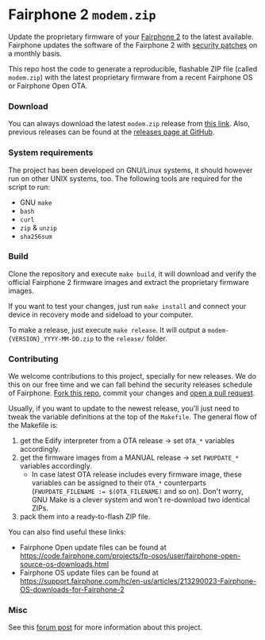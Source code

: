 # Fairphone 2 `modem.zip`
Update the proprietary firmware of your [Fairphone 2](https://shop.fairphone.com) to the latest available. Fairphone updates the software of the Fairphone 2 with [security patches](https://source.android.com/security/bulletin/) on a monthly basis.

This repo host the code to generate a reproducible, flashable ZIP file (called `modem.zip`) with the latest proprietary firmware from a recent Fairphone OS or Fairphone Open OTA.

### Download
You can always download the latest `modem.zip` release from [this link](https://github.com/WeAreFairphone/modem_zip_generator/releases "Download latest modem.zip"). Also, previous releases can be found at the [releases page at GitHub](https://github.com/WeAreFairphone/modem_zip_generator/releases "Previous releases of the modem.zip").

### System requirements
The project has been developed on GNU/Linux systems, it should however run on other UNIX systems, too. The following tools are required for the script to run:
 - GNU `make`
 - `bash`
 - `curl`
 - `zip` & `unzip`
 - `sha256sum`

### Build
Clone the repository and execute `make build`, it will download and verify the official Fairphone 2 firmware images and extract the proprietary firmware images.

If you want to test your changes, just run `make install` and connect your device in recovery mode and sideload to your computer.

To make a release, just execute `make release`. It will output a `modem-{VERSION}_YYYY-MM-DD.zip` to the `release/` folder.

### Contributing
We welcome contributions to this project, specially for new releases. We do this on our free time and we can fall behind the security releases schedule of Fairphone. [Fork this repo](https://github.com/WeAreFairphone/modem_zip_generator/fork), commit your changes and [open a pull request](https://github.com/WeAreFairphone/modem_zip_generator/pull/new).

Usually, if you want to update to the newest release, you'll just need to tweak the variable definitions at the top of the `Makefile`. The general flow of the Makefile is:
  1. get the Edify interpreter from a OTA release → set ```OTA_*``` variables accordingly.
  2. get the firmware images from a MANUAL release → set ```FWUPDATE_*``` variables accordingly.
     - In case latest OTA release includes every firmware image, these variables can be assigned to their `OTA_*` counterparts (```FWUPDATE_FILENAME := $(OTA_FILENAME)``` and so on). Don't worry, GNU Make is a clever system and won't re-download two identical ZIPs.
  3. pack them into a ready-to-flash ZIP file.
  
 You can also find useful these links:
 - Fairphone Open update files can be found at https://code.fairphone.com/projects/fp-osos/user/fairphone-open-source-os-downloads.html
 - Fairphone OS update files can be found at https://support.fairphone.com/hc/en-us/articles/213290023-Fairphone-OS-downloads-for-Fairphone-2


### Misc
See this [forum post](https://forum.fairphone.com/t/pencil2-fp2-modem-firmware/35374) for more information about this project.
